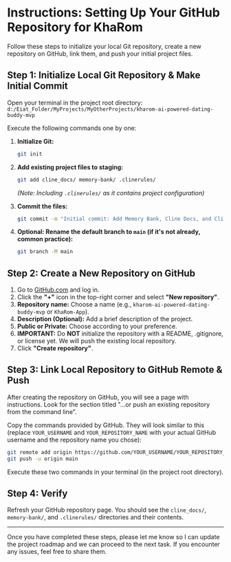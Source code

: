 # Instructions: Setting Up Your GitHub Repository for KhaRom

Follow these steps to initialize your local Git repository, create a new repository on GitHub, link them, and push your initial project files.

## Step 1: Initialize Local Git Repository & Make Initial Commit

Open your terminal in the project root directory: `d:/Eiat_Folder/MyProjects/MyOtherProjects/kharom-ai-powered-dating-buddy-mvp`

Execute the following commands one by one:

1.  **Initialize Git:**
    ```bash
    git init
    ```

2.  **Add existing project files to staging:**
    ```bash
    git add cline_docs/ memory-bank/ .clinerules/
    ```
    *(Note: Including `.clinerules/` as it contains project configuration)*

3.  **Commit the files:**
    ```bash
    git commit -m "Initial commit: Add Memory Bank, Cline Docs, and Cline Rules"
    ```

4.  **Optional: Rename the default branch to `main` (if it's not already, common practice):**
    ```bash
    git branch -M main
    ```

## Step 2: Create a New Repository on GitHub

1.  Go to [GitHub.com](https://github.com) and log in.
2.  Click the **"+"** icon in the top-right corner and select **"New repository"**.
3.  **Repository name:** Choose a name (e.g., `kharom-ai-powered-dating-buddy-mvp` or `KhaRom-App`).
4.  **Description (Optional):** Add a brief description of the project.
5.  **Public or Private:** Choose according to your preference.
6.  **IMPORTANT:** Do **NOT** initialize the repository with a README, .gitignore, or license yet. We will push the existing local repository.
7.  Click **"Create repository"**.

## Step 3: Link Local Repository to GitHub Remote & Push

After creating the repository on GitHub, you will see a page with instructions. Look for the section titled "...or push an existing repository from the command line".

Copy the commands provided by GitHub. They will look similar to this (replace `YOUR_USERNAME` and `YOUR_REPOSITORY_NAME` with your actual GitHub username and the repository name you chose):

```bash
git remote add origin https://github.com/YOUR_USERNAME/YOUR_REPOSITORY_NAME.git
git push -u origin main
```

Execute these two commands in your terminal (in the project root directory).

## Step 4: Verify
Refresh your GitHub repository page. You should see the `cline_docs/`, `memory-bank/`, and `.clinerules/` directories and their contents.

---

Once you have completed these steps, please let me know so I can update the project roadmap and we can proceed to the next task. If you encounter any issues, feel free to share them.
